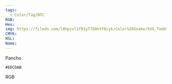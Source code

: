 ```yaml
---
tags:
  - Color/Tag/NTC
RGB:
Hex:
img: https://filedn.com/l0hpzxl1f01yT7GHxtF8cyk/Color%20Snake/SVG_Tumb%20Mass%20No%20Name/EDCDAB.svg
CMYK:
HSL:
Name:
---
```

Pancho
```palette
#EDCDAB
```
RGB
